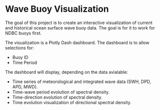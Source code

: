 # Wave Buoy Visualization

The goal of this project is to create an interactive visualization of current and historical ocean surface wave buoy data. The goal is for it to work for NDBC buoys first. 

The visualization is a Plotly Dash dashboard. The dashboard is to allow selections for:
- Buoy ID
- Time Period

The dashboard will display, depending on the data avialable:
- Time series of meteorological and integrated wave data (SWH, DPD, APD, MWD).
- Time-wave period evolution of spectral density.
- Time-direction evolution of spectral density.
- Time evolution visualization of directional spectral density.

